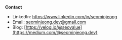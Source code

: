 
**Contact** <br/>
* LinkedIn: https://www.linkedin.com/in/seominjeong 
* Email: seominjeong.dev@gmail.com    
* Blog: [https://velog.io/@seovalue](https://medium.com/@seominjeong.dev)
